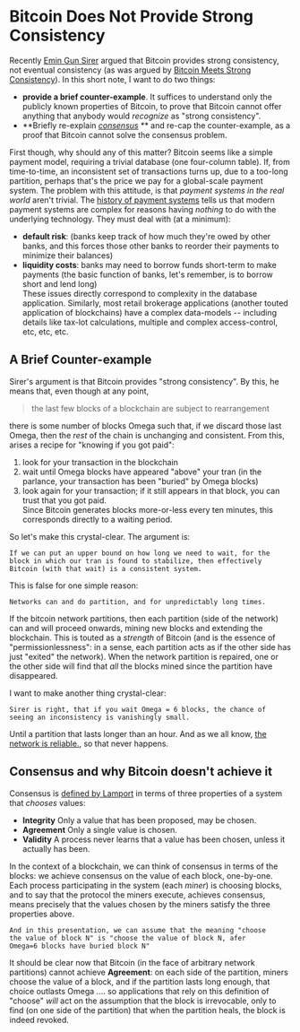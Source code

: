 
# Bitcoin Does Not Provide Strong Consistency

Recently [Emin Gun Sirer][Sirer2016] argued that Bitcoin provides
strong consistency, not eventual consistency (as was argued by
[Bitcoin Meets Strong Consistency][DeckerSeidelWattenhofer2014]).  In
this short note, I want to do two things:  
* **provide a brief counter-example**.  It suffices to understand only
  the publicly known properties of Bitcoin, to prove that Bitcoin
  cannot offer anything that anybody would _recognize_ as "strong consistency".  
* **Briefly re-explain [_consensus_][Wikipedia-Consensus] ** and
  re-cap the counter-example, as a proof that Bitcoin cannot solve the
  consensus problem.

First though, why should any of this matter?  Bitcoin seems like a
simple payment model, requiring a trivial database (one four-column
table).  If, from time-to-time, an inconsistent set of transactions
turns up, due to a too-long partition, perhaps that's the price we pay
for a global-scale payment system.  The problem with this attitude, is
that _payment systems in the real world_ aren't trivial.  The
[history of payment systems][Nacamuli-Payment-Systems] tells us that
modern payment systems are complex for reasons having _nothing_ to do
with the underlying technology.  They must deal with (at a minimum):  
* **default risk**: (banks keep track of how much they're owed by other
  banks, and this forces those other banks to reorder their payments
  to minimize their balances)  
* **liquidity costs**: banks may need to borrow funds short-term to make
  payments (the basic function of banks, let's remember, is to borrow
  short and lend long)  
These issues directly correspond to complexity in the database
application.  Similarly, most retail brokerage applications (another
touted application of blockchains) have a complex data-models --
including details like tax-lot calculations, multiple and complex
access-control, etc, etc, etc.

## A Brief Counter-example

Sirer's argument is that Bitcoin provides "strong consistency".  By
this, he means that, even though at any point,  

>the last few blocks of a blockchain are subject to rearrangement  

there is some number of blocks Omega such that, if we discard those
last Omega, then the _rest_ of the chain is unchanging and
consistent.  From this, arises a recipe for "knowing if you got paid":  
1. look for your transaction in the blockchain  
2. wait until Omega blocks have appeared "above" your tran (in the
   parlance, your transaction has been "buried" by Omega blocks)  
3. look again for your transaction; if it still appears in that block,
   you can trust that you got paid.  
Since Bitcoin generates blocks more-or-less every ten minutes, this
corresponds directly to a waiting period.

So let's make this crystal-clear.  The argument is:

    If we can put an upper bound on how long we need to wait, for the
    block in which our tran is found to stabilize, then effectively
    Bitcoin (with that wait) is a consistent system.

This is false for one simple reason:

    Networks can and do partition, and for unpredictably long times.

If the bitcoin network partitions, then each partition (side of the
network) can and will proceed onwards, mining new blocks and extending
the blockchain.  This is touted as a _strength_ of Bitcoin (and is the
essence of "permissionlessness": in a sense, each partition acts as if
the other side has just "exited" the network).  When the network
partition is repaired, one or the other side will find that _all_ the
blocks mined since the partition have disappeared.

I want to make another thing crystal-clear:

    Sirer is right, that if you wait Omega = 6 blocks, the chance of
    seeing an inconsistency is vanishingly small.

Until a partition that lasts longer than an hour.  And as we all know,
[the network is reliable.][Aphyr], so that never happens.

## Consensus and why Bitcoin doesn't achieve it

Consensus is [defined by Lamport][Lamport-Paxos-Made-Simple] in terms
of three properties of a system that _chooses_ values:  
* **Integrity** Only a value that has been proposed, may be chosen.  
* **Agreement** Only a single value is chosen.  
* **Validity** A process never learns that a value has been chosen,
unless it actually has been.

In the context of a blockchain, we can think of consensus in terms of
the blocks: we achieve consensus on the value of each block,
one-by-one.  Each process participating in the system (each _miner_)
is choosing blocks, and to say that the protocol the miners execute,
achieves consensus, means precisely that the values chosen by the
miners satisfy the three properties above.  

    And in this presentation, we can assume that the meaning "choose
    the value of block N" is "choose the value of block N, afer
    Omega=6 blocks have buried block N"

It should be clear now that Bitcoin (in the face of arbitrary network
partitions) cannot achieve **Agreement**: on each side of the
partition, miners choose the value of a block, and if the partition
lasts long enough, that choice outlasts Omega .... so applications
that rely on this definition of "choose" _will_ act on the assumption
that the block is irrevocable, only to find (on one side of the
partition) that when the partition heals, the block is indeed revoked.

[Sirer2016]: http://hackingdistributed.com/2016/03/01/bitcoin-guarantees-strong-not-eventual-consistency/
[DeckerSeidelWattenhofer2014]: http://arxiv.org/pdf/1412.7935.pdf
[Wikipedia-Consensus]: https://en.wikipedia.org/wiki/Consensus_(computer_science)
[Aphyr]: https://aphyr.com/posts/288-the-network-is-reliable
[Lamport-Paxos-Made-Simple]: http://research.microsoft.com/en-us/um/people/lamport/pubs/paxos-simple.pdf
[Nacamuli-Payment-Systems]: http://www.amazon.com/Payment-Systems-Macmillan-Financial-Institutions/dp/0230202500
